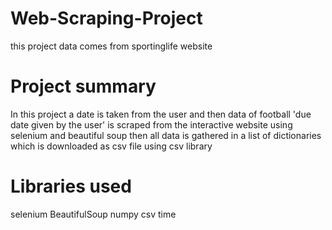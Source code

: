 # Web-Scraping-Project
this project data comes from sportinglife website 
# Project summary 
In this project a date is taken from the user and then data of football 'due date given
by the user' is scraped from the interactive website using selenium and beautiful soup
then all data is gathered in a list of dictionaries which is downloaded as csv file using csv library
# Libraries used
selenium
BeautifulSoup
numpy
csv
time
